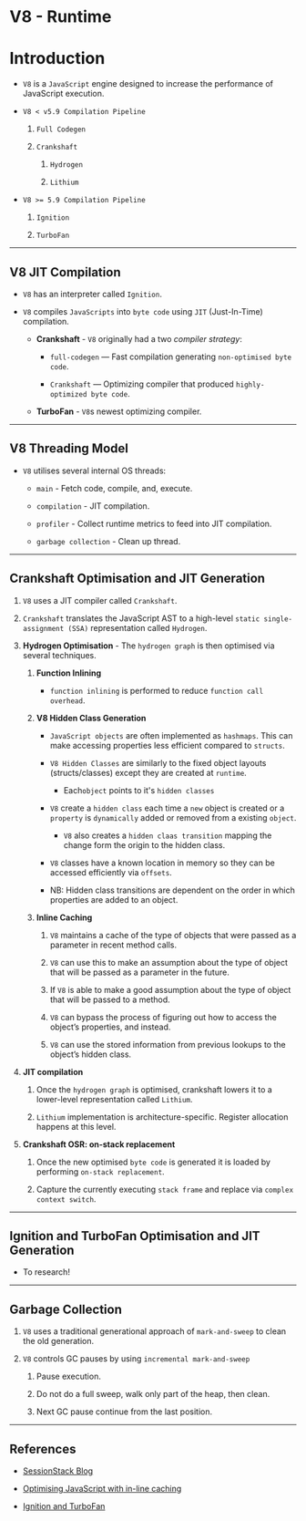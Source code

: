 # V8 - Runtime

# Introduction

* `V8` is a `JavaScript` engine designed to increase the performance of JavaScript execution.

* `V8 < v5.9 Compilation Pipeline`

    1. `Full Codegen`

    2. `Crankshaft`

        1. `Hydrogen`

        2. `Lithium`

* `V8 >= 5.9 Compilation Pipeline`

    1. `Ignition`

    2. `TurboFan`

---

## V8 JIT Compilation

* `V8` has an interpreter called `Ignition`.

* `V8` compiles `JavaScripts` into `byte code` using `JIT` (Just-In-Time) compilation. 

    * __Crankshaft__ - `V8` originally had a two _compiler strategy_:

        * `full-codegen` — Fast compilation generating `non-optimised byte code`.
        
        * `Crankshaft` — Optimizing compiler that produced `highly-optimized byte code`.
    
    * __TurboFan__ - `V8`s newest optimizing compiler.

---

## V8 Threading Model

* `V8` utilises several internal OS threads:

    * `main` -  Fetch code, compile, and, execute.

    * `compilation` - JIT compilation.

    * `profiler` - Collect runtime metrics to feed into JIT compilation.

    * `garbage collection` - Clean up thread.

---

## Crankshaft Optimisation and JIT Generation

1. `V8` uses a JIT compiler called `Crankshaft`.

2. `Crankshaft` translates the JavaScript AST to a high-level `static single-assignment (SSA)` representation called `Hydrogen`.

3. __Hydrogen Optimisation__ - The `hydrogen graph` is then optimised via several techniques.

    1. __Function Inlining__

        * `function inlining` is performed to reduce `function call overhead`. 

    2. __V8 Hidden Class Generation__

        * `JavaScript objects` are often implemented as `hashmaps`. This can make accessing properties less efficient compared to `structs`.

        * `V8 Hidden Classes` are similarly to the fixed object layouts (structs/classes) except they are created at `runtime`.

            * Each`object` points to it's `hidden classes`

        * `V8` create a `hidden class` each time a `new` object is created or a `property` is `dynamically` added or removed from a existing `object`.

            * `V8` also creates a `hidden claas transition` mapping the change form the origin to the hidden class.
        
        * `V8` classes have a known location in memory so they can be accessed efficiently via `offsets`.

        * NB: Hidden class transitions are dependent on the order in which properties are added to an object.

    3. __Inline Caching__

        1. `V8` maintains a cache of the type of objects that were passed as a parameter in recent method calls.

        2. `V8` can use this to make an assumption about the type of object that will be passed as a parameter in the future.

        3. If `V8` is able to make a good assumption about the type of object that will be passed to a method.

        4. `V8` can bypass the process of figuring out how to access the object’s properties, and instead.

        5. `V8` can use the stored information from previous lookups to the object’s hidden class.

4. __JIT compilation__

    1. Once the `hydrogen graph` is optimised, crankshaft lowers it to a lower-level representation called `Lithium`. 

    2. `Lithium` implementation is architecture-specific. Register allocation happens at this level.

5. __Crankshaft OSR: on-stack replacement__

    1. Once the new optimised `byte code` is generated it is loaded by performing `on-stack replacement`.

    2. Capture the currently executing `stack frame` and replace via `complex context switch`.

---

## Ignition and TurboFan Optimisation and JIT Generation

* To research!

---

## Garbage Collection

1. `V8` uses a traditional generational approach of `mark-and-sweep` to clean the old generation.

2. `V8` controls GC pauses by using `incremental mark-and-sweep`

    1. Pause execution.
    
    2. Do not do a full sweep, walk only part of the heap, then clean.

    3. Next GC pause continue from the last position.

---

## References

* [SessionStack Blog](https://blog.sessionstack.com/how-javascript-works-inside-the-v8-engine-5-tips-on-how-to-write-optimized-code-ac089e62b12e)

* [Optimising JavaScript with in-line caching](https://github.com/sq/JSIL/wiki/Optimizing-dynamic-JavaScript-with-inline-caches)

* [Ignition and TurboFan](https://v8.dev/blog/launching-ignition-and-turbofan)
